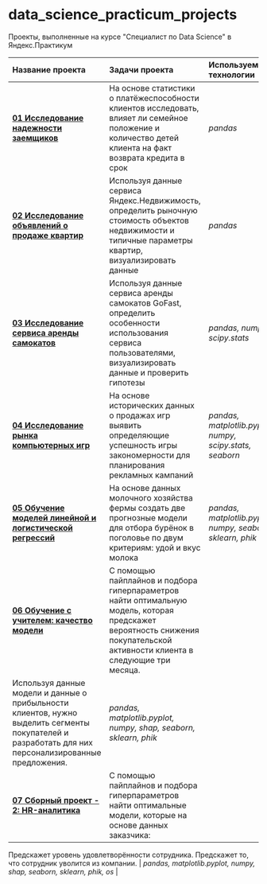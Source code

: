 # data_science_practicum_projects
Проекты, выполненные на курсе "Специалист по Data Science" в Яндекс.Практикум


| Название проекта        |Задачи проекта           | Используемые технологии |
| :---------------------- | :---------------------- | :---------------------- |
| [<b>01 Исследование надежности заемщиков</b>](https://github.com/Albinachi/data_science_practicum_projects/tree/fdc2ffb11c75cf2d3a3154bce12c31bcd8a50552/01%20%D0%98%D1%81%D1%81%D0%BB%D0%B5%D0%B4%D0%BE%D0%B2%D0%B0%D0%BD%D0%B8%D0%B5%20%D0%BD%D0%B0%D0%B4%D0%B5%D0%B6%D0%BD%D0%BE%D1%81%D1%82%D0%B8%20%D0%B7%D0%B0%D0%B5%D0%BC%D1%89%D0%B8%D0%BA%D0%BE%D0%B2) | На основе статистики о платёжеспособности клиентов исследовать, влияет ли семейное положение и количество детей клиента на факт возврата кредита в срок | *pandas* |
| [<b>02 Исследование объявлений о продаже квартир</b>](https://github.com/Albinachi/data_science_practicum_projects/tree/fdc2ffb11c75cf2d3a3154bce12c31bcd8a50552/02%20%D0%98%D1%81%D1%81%D0%BB%D0%B5%D0%B4%D0%BE%D0%B2%D0%B0%D0%BD%D0%B8%D0%B5%20%D0%BE%D0%B1%D1%8A%D1%8F%D0%B2%D0%BB%D0%B5%D0%BD%D0%B8%D0%B9%20%D0%BE%20%D0%BF%D1%80%D0%BE%D0%B4%D0%B0%D0%B6%D0%B5%20%D0%BA%D0%B2%D0%B0%D1%80%D1%82%D0%B8%D1%80) | Используя данные сервиса Яндекс.Недвижимость, определить рыночную стоимость объектов недвижимости и типичные параметры квартир, визуализировать данные | *pandas* |
| [<b>03 Исследование сервиса аренды самокатов</b>](https://github.com/Albinachi/data_science_practicum_projects/tree/fdc2ffb11c75cf2d3a3154bce12c31bcd8a50552/03%20%D0%98%D1%81%D1%81%D0%BB%D0%B5%D0%B4%D0%BE%D0%B2%D0%B0%D0%BD%D0%B8%D0%B5%20%D1%81%D0%B5%D1%80%D0%B2%D0%B8%D1%81%D0%B0%20%D0%B0%D1%80%D0%B5%D0%BD%D0%B4%D1%8B%20%D1%81%D0%B0%D0%BC%D0%BE%D0%BA%D0%B0%D1%82%D0%BE%D0%B2) | Используя данные сервиса аренды самокатов GoFast, определить особенности использования сервиса пользователями, визуализировать данные и проверить гипотезы | *pandas, numpy, scipy.stats* |
| [<b>04 Исследование рынка компьютерных игр</b>](https://github.com/Albinachi/data_science_practicum_projects/tree/fdc2ffb11c75cf2d3a3154bce12c31bcd8a50552/04%20%D0%98%D1%81%D1%81%D0%BB%D0%B5%D0%B4%D0%BE%D0%B2%D0%B0%D0%BD%D0%B8%D0%B5%20%D1%80%D1%8B%D0%BD%D0%BA%D0%B0%20%D0%BA%D0%BE%D0%BC%D0%BF%D1%8C%D1%8E%D1%82%D0%B5%D1%80%D0%BD%D1%8B%D1%85%20%D0%B8%D0%B3%D1%80) | На основе исторических данных о продажах игр выявить определяющие успешность игры закономерности для планирования рекламных кампаний | *pandas, matplotlib.pyplot, numpy, scipy.stats, seaborn* |
| [<b>05 Обучение моделей линейной и логистической регрессий</b>](https://github.com/Albinachi/data_science_practicum_projects/tree/907aa3e5dfd445f373f7c6e3f425badac38b49ae/05%20%D0%9E%D0%B1%D1%83%D1%87%D0%B5%D0%BD%D0%B8%D0%B5%20%D0%BC%D0%BE%D0%B4%D0%B5%D0%BB%D0%B5%D0%B9%20%D0%BB%D0%B8%D0%BD%D0%B5%D0%B9%D0%BD%D0%BE%D0%B9%20%D0%B8%20%D0%BB%D0%BE%D0%B3%D0%B8%D1%81%D1%82%D0%B8%D1%87%D0%B5%D1%81%D0%BA%D0%BE%D0%B9%20%D1%80%D0%B5%D0%B3%D1%80%D0%B5%D1%81%D1%81%D0%B8%D0%B9) | На основе данных молочного хозяйства фермы создать две прогнозные модели для отбора бурёнок в поголовье по двум критериям: удой и вкус молока | *pandas, matplotlib.pyplot, numpy, seaborn, sklearn, phik* |
| [<b>06 Обучение с учителем: качество модели</b>](https://github.com/Albinachi/data_science_practicum_projects/tree/main/06%20%D0%9E%D0%B1%D1%83%D1%87%D0%B5%D0%BD%D0%B8%D0%B5%20%D1%81%20%D1%83%D1%87%D0%B8%D1%82%D0%B5%D0%BB%D0%B5%D0%BC%3A%20%D0%BA%D0%B0%D1%87%D0%B5%D1%81%D1%82%D0%B2%D0%BE%20%D0%BC%D0%BE%D0%B4%D0%B5%D0%BB%D0%B8) | С помощью пайплайнов и подбора гиперпараметров найти оптимальную модель, которая предскажет вероятность снижения покупательской активности клиента в следующие три месяца.
Используя данные модели и данные о прибыльности клиентов, нужно выделить сегменты покупателей и разработать для них персонализированные предложения. | *pandas, matplotlib.pyplot, numpy, shap, seaborn, sklearn, phik* |
| [<b>07 Сборный проект - 2: HR-аналитика</b>](https://github.com/Albinachi/data_science_practicum_projects/tree/main/07%20%D0%A1%D0%B1%D0%BE%D1%80%D0%BD%D1%8B%D0%B9%20%D0%BF%D1%80%D0%BE%D0%B5%D0%BA%D1%82%20-%202%3A%20HR-%D0%B0%D0%BD%D0%B0%D0%BB%D0%B8%D1%82%D0%B8%D0%BA%D0%B0) | С помощью пайплайнов и подбора гиперпараметров найти оптимальные модели, которые на основе данных заказчика:
Предскажет уровень удовлетворённости сотрудника.
Предскажет то, что сотрудник уволится из компании. | *pandas, matplotlib.pyplot, numpy, shap, seaborn, sklearn, phik, os* |
